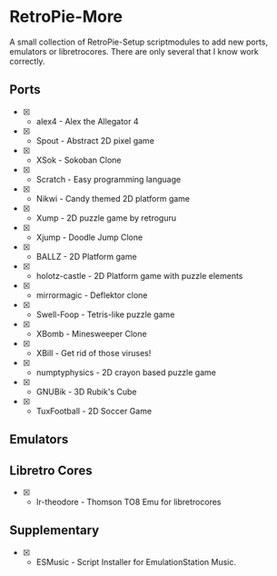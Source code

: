 # RetroPie-More
A small collection of RetroPie-Setup scriptmodules to add new ports, emulators or libretrocores. There are only several that I know work correctly.

## Ports
 - [X] - alex4 - Alex the Allegator 4
 - [X] - Spout - Abstract 2D pixel game
 - [X] - XSok - Sokoban Clone
 - [X] - Scratch - Easy programming language
 - [X] - Nikwi - Candy themed 2D platform game
 - [X] - Xump - 2D puzzle game by retroguru
 - [X] - Xjump - Doodle Jump Clone
 - [X] - BALLZ - 2D Platform game
 - [X] - holotz-castle - 2D Platform game with puzzle elements
 - [X] - mirrormagic - Deflektor clone
 - [X] - Swell-Foop - Tetris-like puzzle game
 - [X] - XBomb - Minesweeper Clone
 - [X] - XBill - Get rid of those viruses!
 - [X] - numptyphysics - 2D crayon based puzzle game
 - [X] - GNUBik - 3D Rubik's Cube
 - [X] - TuxFootball - 2D Soccer Game
 

## Emulators

## Libretro Cores
- [X] - lr-theodore - Thomson TO8 Emu for libretrocores

## Supplementary
- [X] - ESMusic - Script Installer for EmulationStation Music.